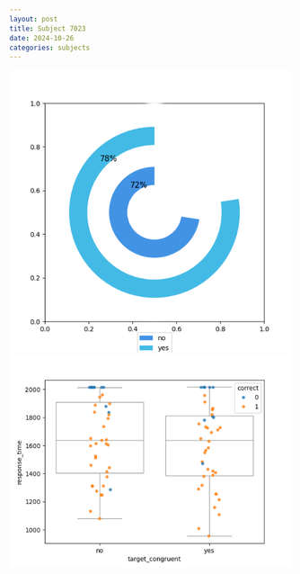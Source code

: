 ```yaml
---
layout: post
title: Subject 7023
date: 2024-10-26
categories: subjects
---
```


![](data/7023/run-16/7023_accuracy_target_congruence.png)
![](data/7023/run-16/7023_rt_congruence.png)
